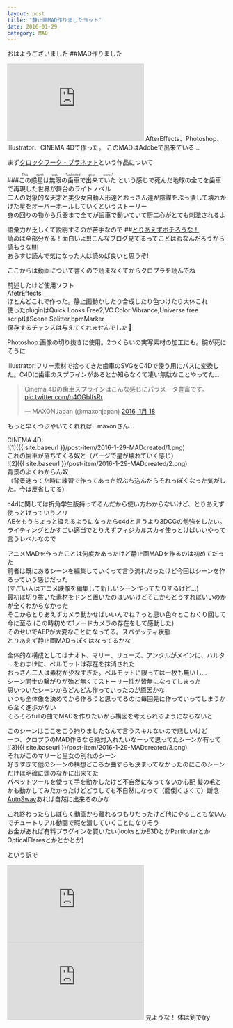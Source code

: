 ```yaml
---
layout: post
title: "静止画MAD作りましたヨット"
date: 2016-01-29
category: MAD
---
```


おはようございました
##MAD作りました  
<iframe width="312" height="176" src="http://ext.nicovideo.jp/thumb/sm28100135" scrolling="no" style="border:solid 1px #CCC;" frameborder="0"><a href="http://www.nicovideo.jp/watch/sm28100135">【ニコニコ動画】【静止画MAD】 時計仕掛けの惑星 【クロックワーク・プラネット】</a></iframe>  
AfterEffects、Photoshop、Illustrator、CINEMA 4Dで作った。  
このMADはAdobeで出来ている...

まず[クロックワーク・プラネット](http://lanove.kodansha.co.jp/official/clopla/)という作品について  
<br>
###<ruby>この惑星は無限の歯車で出来ていた<rp>（</rp><rt>This earth was "unlimited gear works"</rt><rp>）</rp></ruby>
という感じで死んだ地球の全てを歯車で再現した世界が舞台のライトノベル  
二人の対象的な天才と美少女自動人形達とおっさん達が陰謀をぶっ潰して壊れかけた星をオーバーホールしていくというストーリー  
身の回りの物から兵器まで全てが歯車で動いていて厨二心がとても刺激されるよ  

語彙力が乏しくて説明するのが苦手なので
##[とりあえずポチろうな！](http://www.amazon.co.jp/dp/4063752933/ref=cm_sw_r_tw_dp_L10Qwb1Q0KFE7)  
読めば全部分かる！面白いよ!!!こんなブログ見てるってことは暇なんだろうから読もうな!!!!  
あらすじ読んで気になった人は読めば良いと思うぞ!




ここからは動画について書くので読まなくてからクロプラを読んでね  

前述したけど使用ソフト  
AfetrEffects    
ほとんどこれで作った。静止画動かしたり合成したり色つけたり大体これ  
使ったpluginはQuick Looks Free2,VC Color Vibrance,Universe free    
scriptはScene Splitter,bpmMarker   
保存するチャンスは与えてくれませんでした💢
  

Photoshop:画像の切り抜きに使用。2つくらいの実写素材の加工にも。腕が死にそうに  

Illustrator:フリー素材で拾ってきた歯車のSVGをC4Dで使う用にパスに変換した。C4Dに歯車のスプラインがあるとか知らなくて凄い無駄なことやってた...  
<blockquote class="twitter-tweet" lang="ja"><p lang="ja" dir="ltr">Cinema 4Dの歯車スプラインはこんな感じにパラメータ豊富です。 <a href="https://t.co/n4OGblfsRr">pic.twitter.com/n4OGblfsRr</a></p>&mdash; MAXONJapan (@maxonjapan) <a href="https://twitter.com/maxonjapan/status/688945028480172033">2016, 1月 18</a></blockquote>
<script async src="//platform.twitter.com/widgets.js" charset="utf-8"></script>  
もっと早くつぶやいてくれれば...maxonさん...   

CINEMA 4D:  
![1]({{ site.baseurl }}/post-item/2016-1-29-MADcreated/1.png)  
これの歯車が落ちてくる奴と（パージで星が壊れていく感じ）  
![2]({{ site.baseurl }}/post-item/2016-1-29-MADcreated/2.png)  
背景のよくわからん奴  
（背景迷ってた時に練習で作ってあった奴ぶち込んだらそれっぽくなった気がした。今は反省してる）    

c4dに関しては折角学生版持ってるんだから使い方わからないけど、とりあえず使っとけっていうノリ  
AEをもうちょっと扱えるようになったらc4dと言うより3DCGの勉強をしたい。ライティングとかすごい適当でとりえずフィジカルスカイ使っとけばいいやって言うレベルなので 

アニメMADを作ったことは何度かあったけど静止画MADを作るのは初めてだった  
前者は既にあるシーンを編集していくって言う流れだったけど今回はシーンを作るっていう感じだった  
(すごい人はアニメ映像を編集して新しいシーン作ってたりするけど...)  
最初は切り抜いた素材をドンと置いたのはいいけどそこからどうすればいいのかが全くわからなかった  
そこからとりあえずカメラ動かせばいいんでね？っと思い色々とこねくり回して今に至る
(この時初めて1ノードカメラの存在をして感動した)  
そのせいでAEPが大変なことになってる。スパゲッティ状態  
とりあえず静止画MADっぽくはなってるかな  


全体的な構成としてはナオト、マリー、リューズ、アンクルがメインに、ハルターをおまけに、ベルモットは存在を抹消された  
おっさん二人は素材が少なすぎた。ベルモットに限っては一枚も無いし...  
シーン同士の繋がりが殆ど無くてストーリー性が皆無になってしまった  
思いついたシーンからどんどん作っていったのが原因かな  
いつも全体像を決めてから作ろうと思ってるのに毎回先に作っていってしまうから全く進歩がない  
そろそろfullの曲でMADを作りたいから構図を考えられるようにならないと

このシーンはここをこう拘りましたなんて言うスキルないので悲しいけど  
一つ、クロプラのMAD作るなら絶対入れたいなーって思ってたシーンが有って  
![3]({{ site.baseurl }}/post-item/2016-1-29-MADcreated/3.png)  
それがこのマリーと皇女の別れのシーン  
好きすぎて他のシーンの構想どころか曲すらも決まってなかったのにこのシーンだけは明確に頭のなかに出来てた  
パペットツールを使って手を動かしたけど不自然になってないか心配
髪の毛とかも動かしてみたかったけどどうしても不自然になって（面倒くさくて）断念  
[AutoSway](http://www.flashbackj.com/aescripts/autosway/)あれば自然に出来るのかな  

これ終わったらしばらく動画から離れるつもりだったけど他にやることもないんでチュートリアル動画で暇を潰していくことになりそう  
お金があれば有料プラグインを買いたい(looksとかE3DとかParticularとかOpticalFlaresとかとかとか)  

という訳で  
<iframe width="312" height="176" src="http://live.nicovideo.jp/embed/lv249585925" scrolling="no" style="border:solid 1px #d0d0d0; background-color: #f6f6f6;" frameborder="0"><a href="http://live.nicovideo.jp/watch/lv249585925">ニコニコアニメスペシャル「Fate/stay night [Unlimited Blade Works]」#00 - #12一挙放送</a></iframe><iframe width="312" height="176" src="http://live.nicovideo.jp/embed/lv249586527" scrolling="no" style="border:solid 1px #d0d0d0; background-color: #f6f6f6;" frameborder="0"><a href="http://live.nicovideo.jp/watch/lv249586527">ニコニコアニメスペシャル「Fate/stay night [Unlimited Blade Works]」#13 - #25一挙放送</a></iframe>  
見ような！  
体は剣で(ry


